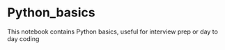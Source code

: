 # Python_basics
This notebook contains Python basics, useful for interview prep or day to day coding
